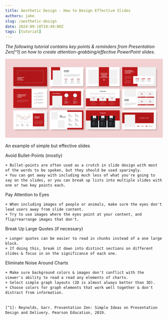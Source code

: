 ```yaml
---
title: Aesthetic Design - How to Design Effective Slides
authors: jake
slug: /aesthetic-design
date: 2024-09-18T19:49:00Z
tags: [tutorial]
---
```



*The following tutorial contains key points & reminders from Presentation Zen[^1] on how to create attention-grabbing/effective PowerPoint slides.*

![Alt text](/img/presentation_stock.jpeg "Example Presentations w/ Good Formatting")
<p style={{textAlign: "center"}}>An example of simple but effective slides</p>





Avoid Bullet-Points (mostly)

    + Bullet-points are often used as a crutch in slide design with most of the words to be spoken, but they should be used sparingly.
    + You can get away with including much less of what you're going to say on the slides, or you can break up lists into multiple slides with one or two key points each.


Pay Attention to Eyes

    + When including images of people or animals, make sure the eyes don't lead users away from slide content.
    + Try to use images where the eyes point at your content, and flip/rearrange images that don't.


Break Up Large Quotes (if necessary)

    + Longer quotes can be easier to read in chunks instead of a one large block.
    + If doing this, break it down into distinct sections on different slides & focus in on the significance of each one.


Eliminate Noise Around Charts

    + Make sure background colors & images don't conflict with the viewer's ability to read a read any elements of charts.
    + Select simple graph layouts (2D is almost always better than 3D).
    + Choose colors for graph elements that work well together & don't distract from information.


    [^1]: Reynolds, Garr. Presentation Zen: Simple Ideas on Presentation Design and Delivery. Pearson Education, 2019. 